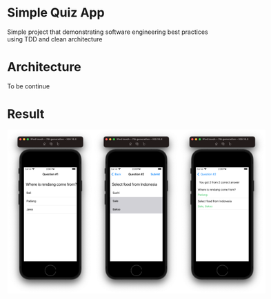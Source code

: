# Simple Quiz App
Simple project that demonstrating software engineering best practices using TDD and clean architecture

# Architecture
To be continue

# Result
<div style="display:flex;flex-direction:row">
  <img src="QuizApp/Promo/1.png" height="380" width="200" />
  <img src="QuizApp/Promo/2.png" height="380" width="200" />
  <img src="QuizApp/Promo/3.png" height="380" width="200" />
</div>
